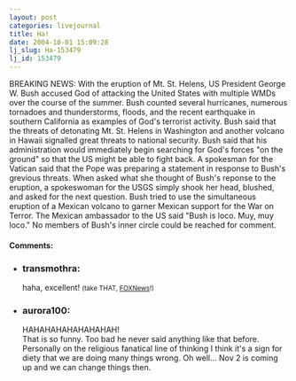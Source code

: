 ```yaml
---
layout: post
categories: livejournal
title: Ha!
date: 2004-10-01 15:09:28
lj_slug: Ha-153479
lj_id: 153479
---
```

BREAKING NEWS: With the eruption of Mt. St. Helens, US President George W. Bush accused God of attacking the United States with multiple WMDs over the course of the summer. Bush counted several hurricanes, numerous tornadoes and thunderstorms, floods, and the recent earthquake in southern California as examples of God's terrorist activity. Bush said that the threats of detonating Mt. St. Helens in Washington and another volcano in Hawaii signalled great threats to national security. Bush said that his administration would immediately begin searching for God's forces "on the ground" so that the US might be able to fight back. A spokesman for the Vatican said that the Pope was preparing a statement in response to Bush's grevious threats. When asked what she thought of Bush's reponse to the eruption, a spokeswoman for the USGS simply shook her head, blushed, and asked for the next question. Bush tried to use the simultaneous eruption of a Mexican volcano to garner Mexican support for the War on Terror. The Mexican ambassador to the US said "Bush is loco. Muy, muy loco." No members of Bush's inner circle could be reached for comment.


<div id="comments"><h4>Comments:</h4><div class="lj-comments"><ul>
<li><h3>transmothra: </h3>
<a id="comment-252"></a>
<p>haha, excellent! <small>(take THAT, <a href="http://www.talkingpointsmemo.com/archives/week_2004_09_26.php#003555">FOXNews</a>!)</small></p>
</li>
<li><h3>aurora100: </h3>
<a id="comment-256"></a>
<p>HAHAHAHAHAHAHAHAH!  <br>
That is so funny.  Too bad he never said anything like that before.  Personally on the religious fanatical line of thinking I think it's a sign for diety that we are doing many things wrong.  Oh well... Nov 2 is coming up and we can change things then.</p>
</li>
</ul></div></div>
